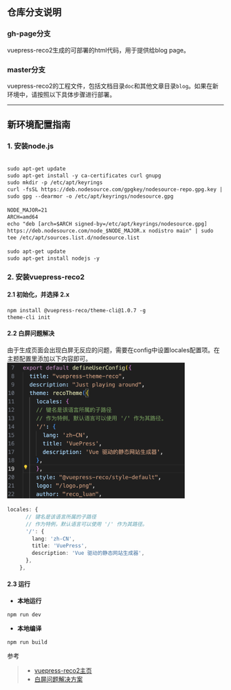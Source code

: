 ## 仓库分支说明

### gh-page分支
vuepress-reco2生成的可部署的html代码，用于提供给blog page。

### master分支
vuepress-reco2的工程文件，包括文档目录`doc`和其他文章目录`blog`。如果在新环境中，请按照以下具体步骤进行部署。


---

## 新环境配置指南

### 1. 安装node.js
```shell

sudo apt-get update
sudo apt-get install -y ca-certificates curl gnupg
sudo mkdir -p /etc/apt/keyrings
curl -fsSL https://deb.nodesource.com/gpgkey/nodesource-repo.gpg.key | sudo gpg --dearmor -o /etc/apt/keyrings/nodesource.gpg

NODE_MAJOR=21
ARCH=amd64
echo "deb [arch=$ARCH signed-by=/etc/apt/keyrings/nodesource.gpg] https://deb.nodesource.com/node_$NODE_MAJOR.x nodistro main" | sudo tee /etc/apt/sources.list.d/nodesource.list

sudo apt-get update
sudo apt-get install nodejs -y
```


### 2. 安装vuepress-reco2
#### 2.1 初始化，并选择 2.x
```shell
npm install @vuepress-reco/theme-cli@1.0.7 -g
theme-cli init
```

#### 2.2 白屏问题解决
由于生成页面会出现白屏无反应的问题，需要在config中设置locales配置项。在主题配置里添加以下内容即可。
![添加位置](doc/pic/planA.png)
```TypeScript
locales: {
      // 键名是该语言所属的子路径
      // 作为特例，默认语言可以使用 '/' 作为其路径。
      '/': {
        lang: 'zh-CN',
        title: 'VuePress',
        description: 'Vue 驱动的静态网站生成器',
      },
    },
```
#### 2.3 运行
- **本地运行**
```shell
npm run dev
```
- **本地编译**
```shell
npm run build
```
参考
> - [vuepress-reco2主页](https://vuepress-theme-reco.recoluan.com/)
> - [白屏问题解决方案](https://github.com/vuepress-reco/vuepress-theme-reco/issues/257)
